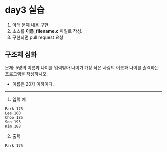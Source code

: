 # day3 실습

1. 아래 문제 내용 구현
2. 소스를 **이름\_filename.c** 파일로 작성.
3. 구현되면 pull request 요청

## 구조체 심화

문제: 5명의 이름과 나이를 입력받아 나이가 가장 작은 사람의 이름과 나이를 출력하는 프로그램을 작성하시오.

- 이름은 20자 이하이다.

---

1. 입력 예

```
Park 175
Lee 180
Choo 185
Son 193
Kim 188
```

2. 출력

```
Park 175
```
